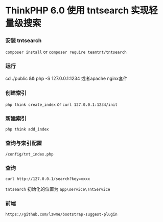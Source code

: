 ThinkPHP 6.0 使用 tntsearch 实现轻量级搜索
===============

### 安装 tntsearch
`composer install` or
`composer require teamtnt/tntsearch`
### 运行
cd  ./public &&  php -S 127.0.0.1:1234 或者apache nginx套件

### 创建索引
`php think create_index` or `curl 127.0.0.1:1234/init`

### 新建索引
`php think add_index`

### 查询与索引配置

`/config/tnt_index.php`

### 查询

`curl http://127.0.0.1/search?key=xxxx` 


 `tntsearch` 初始化的位置为 `app\service\TntService`

 
 
 ### 前端
 
 `https://github.com/lzwme/bootstrap-suggest-plugin`
